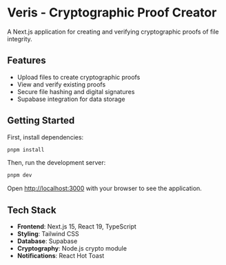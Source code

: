 # Veris - Cryptographic Proof Creator

A Next.js application for creating and verifying cryptographic proofs of file integrity.

## Features

- Upload files to create cryptographic proofs
- View and verify existing proofs
- Secure file hashing and digital signatures
- Supabase integration for data storage

## Getting Started

First, install dependencies:

```bash
pnpm install
```

Then, run the development server:

```bash
pnpm dev
```

Open [http://localhost:3000](http://localhost:3000) with your browser to see the application.

## Tech Stack

- **Frontend**: Next.js 15, React 19, TypeScript
- **Styling**: Tailwind CSS
- **Database**: Supabase
- **Cryptography**: Node.js crypto module
- **Notifications**: React Hot Toast
